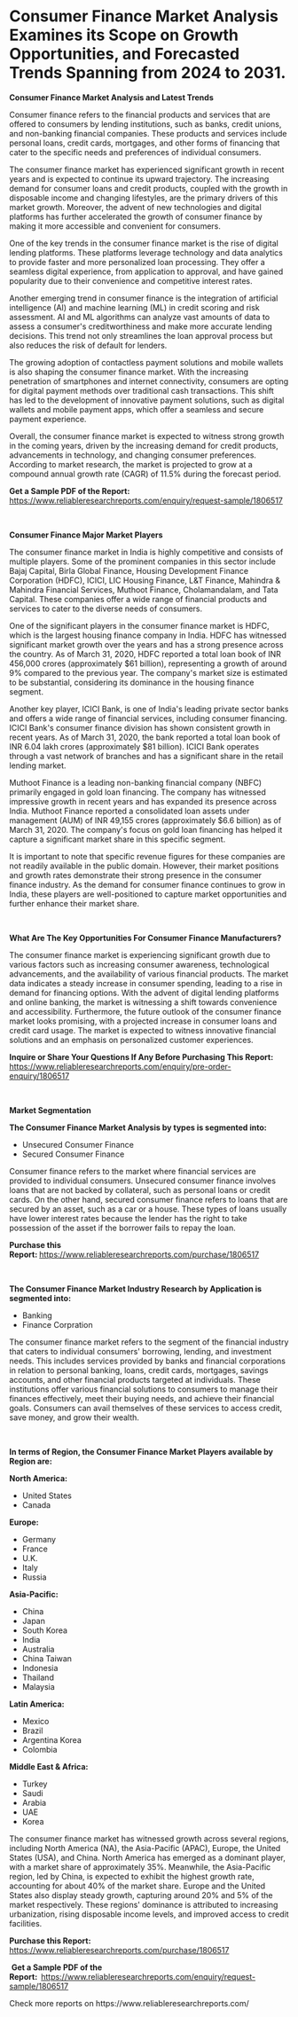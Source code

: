<p><h1>Consumer Finance Market Analysis Examines its Scope on Growth Opportunities, and Forecasted Trends Spanning from 2024 to 2031.</h1></p><p><strong>Consumer Finance Market Analysis and Latest Trends</strong></p>
<p><p>Consumer finance refers to the financial products and services that are offered to consumers by lending institutions, such as banks, credit unions, and non-banking financial companies. These products and services include personal loans, credit cards, mortgages, and other forms of financing that cater to the specific needs and preferences of individual consumers.</p><p>The consumer finance market has experienced significant growth in recent years and is expected to continue its upward trajectory. The increasing demand for consumer loans and credit products, coupled with the growth in disposable income and changing lifestyles, are the primary drivers of this market growth. Moreover, the advent of new technologies and digital platforms has further accelerated the growth of consumer finance by making it more accessible and convenient for consumers.</p><p>One of the key trends in the consumer finance market is the rise of digital lending platforms. These platforms leverage technology and data analytics to provide faster and more personalized loan processing. They offer a seamless digital experience, from application to approval, and have gained popularity due to their convenience and competitive interest rates.</p><p>Another emerging trend in consumer finance is the integration of artificial intelligence (AI) and machine learning (ML) in credit scoring and risk assessment. AI and ML algorithms can analyze vast amounts of data to assess a consumer's creditworthiness and make more accurate lending decisions. This trend not only streamlines the loan approval process but also reduces the risk of default for lenders.</p><p>The growing adoption of contactless payment solutions and mobile wallets is also shaping the consumer finance market. With the increasing penetration of smartphones and internet connectivity, consumers are opting for digital payment methods over traditional cash transactions. This shift has led to the development of innovative payment solutions, such as digital wallets and mobile payment apps, which offer a seamless and secure payment experience.</p><p>Overall, the consumer finance market is expected to witness strong growth in the coming years, driven by the increasing demand for credit products, advancements in technology, and changing consumer preferences. According to market research, the market is projected to grow at a compound annual growth rate (CAGR) of 11.5% during the forecast period.</p></p>
<p><strong>Get a Sample PDF of the Report:&nbsp;</strong> <a href="https://www.reliableresearchreports.com/enquiry/request-sample/1806517">https://www.reliableresearchreports.com/enquiry/request-sample/1806517</a></p>
<p>&nbsp;</p>
<p><strong>Consumer Finance Major Market Players</strong></p>
<p><p>The consumer finance market in India is highly competitive and consists of multiple players. Some of the prominent companies in this sector include Bajaj Capital, Birla Global Finance, Housing Development Finance Corporation (HDFC), ICICI, LIC Housing Finance, L&T Finance, Mahindra & Mahindra Financial Services, Muthoot Finance, Cholamandalam, and Tata Capital. These companies offer a wide range of financial products and services to cater to the diverse needs of consumers.</p><p>One of the significant players in the consumer finance market is HDFC, which is the largest housing finance company in India. HDFC has witnessed significant market growth over the years and has a strong presence across the country. As of March 31, 2020, HDFC reported a total loan book of INR 456,000 crores (approximately $61 billion), representing a growth of around 9% compared to the previous year. The company's market size is estimated to be substantial, considering its dominance in the housing finance segment.</p><p>Another key player, ICICI Bank, is one of India's leading private sector banks and offers a wide range of financial services, including consumer financing. ICICI Bank's consumer finance division has shown consistent growth in recent years. As of March 31, 2020, the bank reported a total loan book of INR 6.04 lakh crores (approximately $81 billion). ICICI Bank operates through a vast network of branches and has a significant share in the retail lending market.</p><p>Muthoot Finance is a leading non-banking financial company (NBFC) primarily engaged in gold loan financing. The company has witnessed impressive growth in recent years and has expanded its presence across India. Muthoot Finance reported a consolidated loan assets under management (AUM) of INR 49,155 crores (approximately $6.6 billion) as of March 31, 2020. The company's focus on gold loan financing has helped it capture a significant market share in this specific segment.</p><p>It is important to note that specific revenue figures for these companies are not readily available in the public domain. However, their market positions and growth rates demonstrate their strong presence in the consumer finance industry. As the demand for consumer finance continues to grow in India, these players are well-positioned to capture market opportunities and further enhance their market share.</p></p>
<p>&nbsp;</p>
<p><strong>What Are The Key Opportunities For Consumer Finance Manufacturers?</strong></p>
<p><p>The consumer finance market is experiencing significant growth due to various factors such as increasing consumer awareness, technological advancements, and the availability of various financial products. The market data indicates a steady increase in consumer spending, leading to a rise in demand for financing options. With the advent of digital lending platforms and online banking, the market is witnessing a shift towards convenience and accessibility. Furthermore, the future outlook of the consumer finance market looks promising, with a projected increase in consumer loans and credit card usage. The market is expected to witness innovative financial solutions and an emphasis on personalized customer experiences.</p></p>
<p><strong>Inquire or Share Your Questions If Any Before Purchasing This Report:</strong> <a href="https://www.reliableresearchreports.com/enquiry/pre-order-enquiry/1806517">https://www.reliableresearchreports.com/enquiry/pre-order-enquiry/1806517</a></p>
<p>&nbsp;</p>
<p><strong>Market Segmentation</strong></p>
<p><strong>The Consumer Finance Market Analysis by types is segmented into:</strong></p>
<p><ul><li>Unsecured Consumer Finance</li><li>Secured Consumer Finance</li></ul></p>
<p><p>Consumer finance refers to the market where financial services are provided to individual consumers. Unsecured consumer finance involves loans that are not backed by collateral, such as personal loans or credit cards. On the other hand, secured consumer finance refers to loans that are secured by an asset, such as a car or a house. These types of loans usually have lower interest rates because the lender has the right to take possession of the asset if the borrower fails to repay the loan.</p></p>
<p><strong>Purchase this Report:&nbsp;</strong><a href="https://www.reliableresearchreports.com/purchase/1806517">https://www.reliableresearchreports.com/purchase/1806517</a></p>
<p>&nbsp;</p>
<p><strong>The Consumer Finance Market Industry Research by Application is segmented into:</strong></p>
<p><ul><li>Banking</li><li>Finance Corpration</li></ul></p>
<p><p>The consumer finance market refers to the segment of the financial industry that caters to individual consumers' borrowing, lending, and investment needs. This includes services provided by banks and financial corporations in relation to personal banking, loans, credit cards, mortgages, savings accounts, and other financial products targeted at individuals. These institutions offer various financial solutions to consumers to manage their finances effectively, meet their buying needs, and achieve their financial goals. Consumers can avail themselves of these services to access credit, save money, and grow their wealth.</p></p>
<p>&nbsp;</p>
<p><strong>In terms of Region, the Consumer Finance Market Players available by Region are:</strong></p>
<p>
    <p> <strong> North America: </strong>
        <ul>
            <li>United States</li>
            <li>Canada</li>
        </ul>
        </p> 
    <p> <strong> Europe: </strong>
        <ul>
            <li>Germany</li>
            <li>France</li>
            <li>U.K.</li>
            <li>Italy</li>
            <li>Russia</li>
        </ul>
        </p> 
    <p> <strong> Asia-Pacific: </strong>
        <ul>
            <li>China</li>
            <li>Japan</li>
            <li>South Korea</li>
            <li>India</li>
            <li>Australia</li>
            <li>China Taiwan</li>
            <li>Indonesia</li>
            <li>Thailand</li>
            <li>Malaysia</li>
        </ul>
        </p> 
    <p> <strong> Latin America: </strong>
        <ul>
            <li>Mexico</li>
            <li>Brazil</li>
            <li>Argentina Korea</li>
            <li>Colombia</li>
        </ul>
        </p> 
    <p> <strong> Middle East & Africa: </strong>
        <ul>
            <li>Turkey</li>
            <li>Saudi</li>
            <li>Arabia</li>
            <li>UAE</li>
            <li>Korea</li>
        </ul>
    </p>
    </p>
<p><p>The consumer finance market has witnessed growth across several regions, including North America (NA), the Asia-Pacific (APAC), Europe, the United States (USA), and China. North America has emerged as a dominant player, with a market share of approximately 35%. Meanwhile, the Asia-Pacific region, led by China, is expected to exhibit the highest growth rate, accounting for about 40% of the market share. Europe and the United States also display steady growth, capturing around 20% and 5% of the market respectively. These regions' dominance is attributed to increasing urbanization, rising disposable income levels, and improved access to credit facilities.</p></p>
<p><strong>Purchase this Report: </strong><a href="https://www.reliableresearchreports.com/purchase/1806517">https://www.reliableresearchreports.com/purchase/1806517</a></p>
<p>&nbsp;<strong>Get a Sample PDF of the Report:&nbsp;&nbsp;</strong><a href="https://www.reliableresearchreports.com/enquiry/request-sample/1806517">https://www.reliableresearchreports.com/enquiry/request-sample/1806517</a></p>
<p><strong></strong></p>
<p>Check more reports on https://www.reliableresearchreports.com/</p>